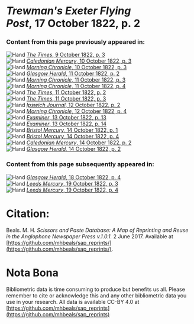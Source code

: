 # *Trewman's Exeter Flying Post*, 17 October 1822, p. 2  
  
### Content from this page previously appeared in:  
![Hand](http://scissorsandpaste.net/wp-content/uploads/2017/06/smallhandpointer.png) [*The Times*, 9 October 1822, p. 3](https://mhbeals.github.io/sap_html/The-Times/The-Times-9-October-1822-p-3)  
![Hand](http://scissorsandpaste.net/wp-content/uploads/2017/06/smallhandpointer.png) [*Caledonian Mercury*, 10 October 1822, p. 3](https://mhbeals.github.io/sap_html/Caledonian-Mercury/Caledonian-Mercury-10-October-1822-p-3)  
![Hand](http://scissorsandpaste.net/wp-content/uploads/2017/06/smallhandpointer.png) [*Morning Chronicle*, 10 October 1822, p. 3](https://mhbeals.github.io/sap_html/Morning-Chronicle/Morning-Chronicle-10-October-1822-p-3)  
![Hand](http://scissorsandpaste.net/wp-content/uploads/2017/06/smallhandpointer.png) [*Glasgow Herald*, 11 October 1822, p. 2](https://mhbeals.github.io/sap_html/Glasgow-Herald/Glasgow-Herald-11-October-1822-p-2)  
![Hand](http://scissorsandpaste.net/wp-content/uploads/2017/06/smallhandpointer.png) [*Morning Chronicle*, 11 October 1822, p. 3](https://mhbeals.github.io/sap_html/Morning-Chronicle/Morning-Chronicle-11-October-1822-p-3)  
![Hand](http://scissorsandpaste.net/wp-content/uploads/2017/06/smallhandpointer.png) [*Morning Chronicle*, 11 October 1822, p. 4](https://mhbeals.github.io/sap_html/Morning-Chronicle/Morning-Chronicle-11-October-1822-p-4)  
![Hand](http://scissorsandpaste.net/wp-content/uploads/2017/06/smallhandpointer.png) [*The Times*, 11 October 1822, p. 2](https://mhbeals.github.io/sap_html/The-Times/The-Times-11-October-1822-p-2)  
![Hand](http://scissorsandpaste.net/wp-content/uploads/2017/06/smallhandpointer.png) [*The Times*, 11 October 1822, p. 3](https://mhbeals.github.io/sap_html/The-Times/The-Times-11-October-1822-p-3)  
![Hand](http://scissorsandpaste.net/wp-content/uploads/2017/06/smallhandpointer.png) [*Ipswich Journal*, 12 October 1822, p. 2](https://mhbeals.github.io/sap_html/Ipswich-Journal/Ipswich-Journal-12-October-1822-p-2)  
![Hand](http://scissorsandpaste.net/wp-content/uploads/2017/06/smallhandpointer.png) [*Morning Chronicle*, 12 October 1822, p. 4](https://mhbeals.github.io/sap_html/Morning-Chronicle/Morning-Chronicle-12-October-1822-p-4)  
![Hand](http://scissorsandpaste.net/wp-content/uploads/2017/06/smallhandpointer.png) [*Examiner*, 13 October 1822, p. 13](https://mhbeals.github.io/sap_html/Examiner/Examiner-13-October-1822-p-13)  
![Hand](http://scissorsandpaste.net/wp-content/uploads/2017/06/smallhandpointer.png) [*Examiner*, 13 October 1822, p. 14](https://mhbeals.github.io/sap_html/Examiner/Examiner-13-October-1822-p-14)  
![Hand](http://scissorsandpaste.net/wp-content/uploads/2017/06/smallhandpointer.png) [*Bristol Mercury*, 14 October 1822, p. 1](https://mhbeals.github.io/sap_html/Bristol-Mercury/Bristol-Mercury-14-October-1822-p-1)  
![Hand](http://scissorsandpaste.net/wp-content/uploads/2017/06/smallhandpointer.png) [*Bristol Mercury*, 14 October 1822, p. 4](https://mhbeals.github.io/sap_html/Bristol-Mercury/Bristol-Mercury-14-October-1822-p-4)  
![Hand](http://scissorsandpaste.net/wp-content/uploads/2017/06/smallhandpointer.png) [*Caledonian Mercury*, 14 October 1822, p. 2](https://mhbeals.github.io/sap_html/Caledonian-Mercury/Caledonian-Mercury-14-October-1822-p-2)  
![Hand](http://scissorsandpaste.net/wp-content/uploads/2017/06/smallhandpointer.png) [*Glasgow Herald*, 14 October 1822, p. 2](https://mhbeals.github.io/sap_html/Glasgow-Herald/Glasgow-Herald-14-October-1822-p-2)  
  
### Content from this page subsequently appeared in:  
![Hand](http://scissorsandpaste.net/wp-content/uploads/2017/06/smallhandpointer.png) [*Glasgow Herald*, 18 October 1822, p. 4](https://mhbeals.github.io/sap_html/Glasgow-Herald/Glasgow-Herald-18-October-1822-p-4)  
![Hand](http://scissorsandpaste.net/wp-content/uploads/2017/06/smallhandpointer.png) [*Leeds Mercury*, 19 October 1822, p. 3](https://mhbeals.github.io/sap_html/Leeds-Mercury/Leeds-Mercury-19-October-1822-p-3)  
![Hand](http://scissorsandpaste.net/wp-content/uploads/2017/06/smallhandpointer.png) [*Leeds Mercury*, 19 October 1822, p. 4](https://mhbeals.github.io/sap_html/Leeds-Mercury/Leeds-Mercury-19-October-1822-p-4)  


# Citation: 

Beals. M. H. *Scissors and Paste Database: A Map of Reprinting and Reuse in the Anglophone Newspaper Press v.1.0.1.* 2 June 2017. Available at [https://github.com/mhbeals/sap_reprints/](https://github.com/mhbeals/sap_reprints/). 

# Nota Bona

Bibliometric data is time consuming to produce but benefits us all. Please remember to cite or acknowledge this and any other bibliometric data you use in your research. All data is available CC-BY 4.0 at [https://github.com/mhbeals/sap_reprints](https://github.com/mhbeals/sap_reprints)